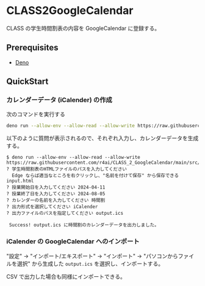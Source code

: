 # CLASS2GoogleCalendar

CLASS の学生時間割表の内容を GoogleCalendar に登録する。

## Prerequisites

- [Deno](https://deno.land/)

## QuickStart

### カレンダーデータ (iCalender) の作成

次のコマンドを実行する

```sh
deno run --allow-env --allow-read --allow-write https://raw.githubusercontent.com/r4ai/CLASS_2_GoogleCalendar/main/src/main.ts
```

以下のように質問が表示されるので、それぞれ入力し、カレンダーデータを生成する。

```
$ deno run --allow-env --allow-read --allow-write https://raw.githubusercontent.com/r4ai/CLASS_2_GoogleCalendar/main/src/main.ts
? 学生時間割表のHTMLファイルのパスを入力してください
  Edge ならば適当なところを右クリックし、"名前を付けて保存" から保存できる input.html
? 授業開始日を入力してください 2024-04-11
? 授業終了日を入力してください 2024-08-05
? カレンダーの名前を入力してください 時間割
? 出力形式を選択してください iCalender
? 出力ファイルのパスを指定してください output.ics

 Success! output.ics に時間割のカレンダーデータを出力しました。
```

### iCalender の GoogleCalendar へのインポート

"設定" → "インポート/エキスポート" → "インポート" → "パソコンからファイルを選択" から生成した `output.ics` を選択し、インポートする。

CSV で出力した場合も同様にインポートできる。
